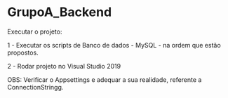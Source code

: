 # GrupoA_Backend

Executar o projeto:

1 - Executar os scripts de Banco de dados - MySQL - na ordem que estão propostos.

2 - Rodar projeto no Visual Studio 2019

OBS: Verificar o Appsettings e adequar a sua realidade, referente a ConnectionStringg.
